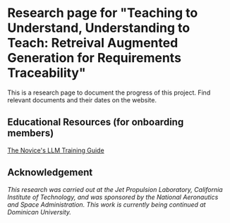# Research page for "Teaching to Understand, Understanding to Teach: Retreival Augmented Generation for Requirements Traceability"

This is a research page to document the progress of this project. Find relevant documents and their dates on the website.

## Educational Resources (for onboarding members)

[The Novice's LLM Training Guide](https://rentry.org/llm-training)

## Acknowledgement

_This research was carried out at the Jet Propulsion Laboratory, California Institute of Technology, and was sponsored by the National Aeronautics and Space Administration. This work is currently being continued at Dominican University._
